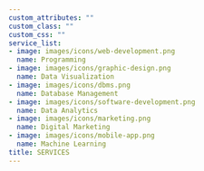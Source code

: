 ```yaml
---
custom_attributes: ""
custom_class: ""
custom_css: ""
service_list:
- image: images/icons/web-development.png
  name: Programming
- image: images/icons/graphic-design.png
  name: Data Visualization
- image: images/icons/dbms.png
  name: Database Management
- image: images/icons/software-development.png
  name: Data Analytics
- image: images/icons/marketing.png
  name: Digital Marketing
- image: images/icons/mobile-app.png
  name: Machine Learning
title: SERVICES
---
```

